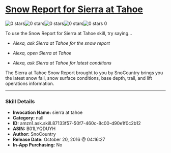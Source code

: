 # [Snow Report for Sierra at Tahoe](http://alexa.amazon.com/#skills/amzn1.ask.skill.87133f57-50f7-460c-8c00-d90e1f0c2b12)
![0 stars](../../images/ic_star_border_black_18dp_1x.png)![0 stars](../../images/ic_star_border_black_18dp_1x.png)![0 stars](../../images/ic_star_border_black_18dp_1x.png)![0 stars](../../images/ic_star_border_black_18dp_1x.png)![0 stars](../../images/ic_star_border_black_18dp_1x.png) 0

To use the Snow Report for Sierra at Tahoe skill, try saying...

* *Alexa, ask Sierra at Tahoe for the snow report*

* *Alexa, open Sierra at Tahoe*

* *Alexa, ask Sierra at Tahoe for latest conditions*

The Sierra at Tahoe Snow Report brought to you by SnoCountry brings you the latest snow fall, snow surface conditions,  base depth, trail, and lift operations information.

***

### Skill Details

* **Invocation Name:** sierra at tahoe
* **Category:** null
* **ID:** amzn1.ask.skill.87133f57-50f7-460c-8c00-d90e1f0c2b12
* **ASIN:** B01LYQDUYH
* **Author:** SnoCountry
* **Release Date:** October 20, 2016 @ 04:16:27
* **In-App Purchasing:** No
